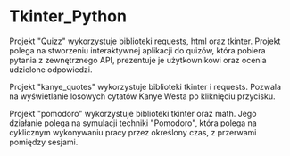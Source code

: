 # Tkinter_Python


Projekt "Quizz" wykorzystuje biblioteki requests, html oraz tkinter. Projekt polega na stworzeniu interaktywnej aplikacji do quizów, która pobiera pytania z zewnętrznego API, prezentuje je użytkownikowi oraz ocenia udzielone odpowiedzi.


Projekt "kanye_quotes" wykorzystuje biblioteki tkinter i requests. Pozwala na wyświetlanie losowych cytatów Kanye Westa po kliknięciu przycisku.


Projekt "pomodoro" wykorzystuje biblioteki tkinter oraz math. Jego działanie polega na symulacji techniki "Pomodoro", która polega na cyklicznym wykonywaniu pracy przez określony czas, z przerwami pomiędzy sesjami.
